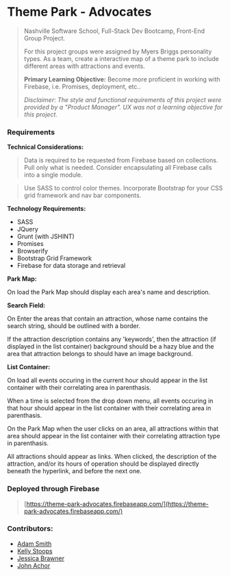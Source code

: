 
# Theme Park - Advocates

> Nashville Software School, Full-Stack Dev Bootcamp, Front-End Group Project.
> 
> For this project groups were assigned by Myers Briggs personality types. As a team, create a interactive map of a theme park to include different areas with attractions and events.
> 
> 
> **Primary Learning Objective:** Become more proficient in working with Firebase, i.e. Promises, deployment, etc..
> 
> *Disclaimer: The style and functional requirements of this project were provided by a "Product Manager". UX was not a learning objective for this project.*

### Requirements

**Technical Considerations:**
>Data is required to be requested from Firebase based on collections. Pull only what is needed.
>Consider encapsulating all Firebase calls into a single module.

>Use SASS to control color themes.
>Incorporate Bootstrap for your CSS grid framework and nav bar components.

**Technology Requirements:**

- SASS
- JQuery
- Grunt (with JSHINT)
- Promises
- Browserify
- Bootstrap Grid Framework
- Firebase for data storage and retrieval

**Park Map:**

On load the Park Map should display each area's name and description.

**Search Field:**

On Enter the areas that contain an attraction, whose name contains the search string, should be outlined with a border.

If the attraction description contains any 'keywords', then the attraction (if displayed in the list container) background should be a hazy blue and the area that attraction belongs to should have an image background.

**List Container:**

On load all events occuring in the current hour should appear in the list container with their correlating area in parenthasis.

When a time is selected from the drop down menu, all events occuring in that hour should appear in the list container with their correlating area in parenthasis.

On the Park Map when the user clicks on an area, all attractions within that area should appear in the list container with their correlating attraction type in parenthasis.

All attractions should appear as links. When clicked,  the description of the attraction, and/or its hours of operation should be displayed directly beneath the hyperlink, and before the next one.

	
### Deployed through Firebase
>[https://theme-park-advocates.firebaseapp.com/](https://theme-park-advocates.firebaseapp.com/)


### Contributors:

- [Adam Smith](https://github.com/hagansmith)
- [Kelly Stoops](https://github.com/kstoops815)
- [Jessica Brawner](https://github.com/lady-ace)
- [John Achor](https://github.com/johnachor)
